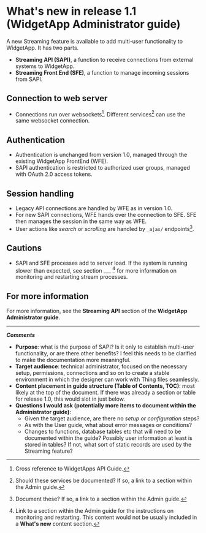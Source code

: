 # What's new in release 1.1 (WidgetApp Administrator guide)

A new Streaming feature is available to add multi-user functionality to WidgetApp. It has two parts.
- **Streaming API (SAPI)**, a function to receive connections from external systems to WidgetApp.
- **Streaming Front End (SFE)**, a function to manage incoming sessions from SAPI.

## Connection to web server
- Connections run over websockets[^1]. Different services[^2] can use the same websocket connection.
## Authentication
- Authentication is unchanged from version 1.0, managed through the existing WidgetApp FrontEnd (WFE).
- SAPI authentication is restricted to authorized user groups, managed with OAuth 2.0 access tokens.
## Session handling
- Legacy API connections are handled by WFE as in version 1.0.
- For new SAPI connections, WFE hands over the connection to SFE. SFE then manages the session in the same way as WFE.
- User actions like *search* or *scrolling* are handled by `_ajax/` endpoints[^3].
## Cautions
- SAPI and SFE processes add to server load. If the system is running slower than expected, see section ___ [^4] for more information on monitoring and restarting stream processes.

## For more information

For more information, see the **Streaming API** section of the **WidgetApp Administrator guide**.

---
***Comments***
- **Purpose**: what is the purpose of SAPI? Is it only to establish multi-user functionality, or are there other benefits? I feel this needs to be clarified to make the documentation more meaningful.
- **Target audience**: technical administrator, focused on the necessary setup, permissions, connections and so on to create a stable environment in which the designer can work with Thing files seamlessly.
- **Content placement in guide structure (Table of Contents, TOC)**: most likely at the top of the document. If there was already a section or table for release 1.0, this would slot in just below.
- **Questions I would ask (potentially more items to document within the Administrator guide)**:
  - Given the target audience, are there no *setup or configuration* steps?
  - As with the User guide, what about error messages or conditions?
  - Changes to functions, database tables etc that will need to be documented within the guide? Possibly user information at least is stored in tables? If not, what sort of static records are used by the Streaming feature?

[^1]: Cross reference to WidgetApps API Guide.
[^2]: Should these services be documented? If so, a link to a section within the Admin guide.
[^3]: Document these? If so, a link to a section within the Admin guide.
[^4]: Link to a section within the Admin guide for the instructions on monitoring and restarting. This content would not be usually included in a **What's new** content section.
